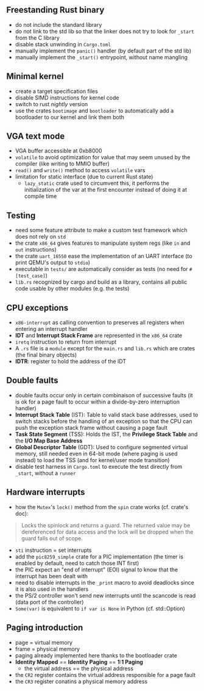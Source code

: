 Freestanding Rust binary
------------------------

- do not include the standard library
- do not link to the std lib so that the linker does not try to look for
  `_start` from the C library
- disable stack unwinding in `Cargo.toml`
- manually implement the `panic()` handler (by default part of the std lib)
- manually implement the `_start()` entrypoint, without name mangling

Minimal kernel
--------------

- create a target specification files
- disable SIMD instructions for kernel code
- switch to rust *nightly* version
- use the crates `bootimage` and `bootloader` to automatically add a bootloader
  to our kernel and link them both

VGA text mode
-------------

- VGA buffer accessible at 0xb8000
- `volatile` to avoid optimization for value that may seem unused by the
    compiler (like writing to MMIO buffer)
- `read()` and `write()` method to access `volatile` vars
- limitation for static interface (due to current Rust state)
	- `lazy_static` crate used to circumvent this, it performs the
	    initialization of the var at the first encounter instead of doing it
	    at compile time

Testing
-------

- need some feature attribute to make a custom test framework which does not
    rely on `std`
- the crate `x86_64` gives features to manipulate system regs (like `in` and
    `out` instructions)
- the crate `uart_16550` ease the implementation of an UART interface (to print
    QEMU's output to `stdio`)
- executable in `tests/` are automatically consider as tests (no need for
   `#[test_case]`)
- `lib.rs` recognized by cargo and build as a library, contains all public code
  usable by other modules (e.g. the tests)

CPU exceptions
--------------

- `x86-interrupt` as calling convention to preserves all registers when entering
    an interrupt handler
- **IDT** and **Interrupt Stack Frame** are represented in the `x86_64` crate
- `iretq` instruction to return from interrupt
- A `.rs` file is a `module` except for the `main.rs` and `lib.rs` which are
    crates (the final binary objects)
- **IDTR**: register to hold the address of the IDT

Double faults
-------------

- double faults occur only in certain combinaison of successive faults (it is ok
    for a page fault to occur within a divide-by-zero interruption handler)
- **Interrupt Stack Table** (IST): Table to valid stack base addresses, used to
    switch stacks before the handling of an exception so that the CPU can push the
    exception stack frame without causing a page fault
- **Task State Segment** (TSS): Holds the IST, the **Privilege Stack Table** and
    the **I/O Map Base Address**
- **Global Descriptor Table** (GDT): Used to configure segmented virtual memory,
    still needed even in 64-bit mode (where paging is used instead) to load the
    TSS (and for kernel/user mode transition)
- disable test harness in `Cargo.toml` to execute the test directly from
    `_start`, without a `runner`

Hardware interrupts
-------------------

- how the `Mutex`'s `lock()` method from the `spin` crate works (cf. crate's
    doc):
> Locks the spinlock and returns a guard.
> The returned value may be dereferenced for data access and the lock will be
> dropped when the guard falls out of scope.
- `sti` instruction = set interrupts
- add the `pic8259_simple` crate for a PIC implementation (the timer is enabled
    by default, need to catch those INT first)
- the PIC expect an "end of interrupt" (EOI) signal to know that the interrupt
    has been dealt with
- need to disable interrupts in the `_print` macro to avoid deadlocks since it
    is also used in the handlers
- the PS/2 controller won't send new interrupts until the scancode is read (data
    port of the controller)
- `Some(var)` is equivalent to `if var is None` in Python (cf. std::Option)

Paging introduction
-------------------

- page = virtual memory
- frame = physical memory
- paging already implemented here thanks to the bootloader crate
- **Identity Mapped** == **Identity Paging** == **1:1 Paging**
    - the virtual address == the physical address
- the `CR2` register contains the virtual address responsible for a page fault
- the `CR3` register conatins a physical memory address
